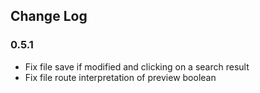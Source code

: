 Change Log
----
### 0.5.1
- Fix file save if modified and clicking on a search result
- Fix file route interpretation of preview boolean

